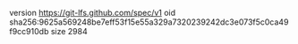version https://git-lfs.github.com/spec/v1
oid sha256:9625a569248be7eff53f15e55a329a7320239242dc3e073f5c0ca49f9cc910db
size 2984

